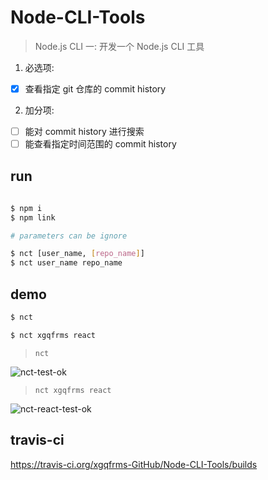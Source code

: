 # Node-CLI-Tools

> Node.js CLI 一: 开发一个 Node.js CLI 工具

1. 必选项:  
- [x] 查看指定 git 仓库的 commit history 

2. 加分项:  
- [ ] 能对 commit history 进行搜索 
- [ ] 能查看指定时间范围的 commit history

## run

```sh
    
$ npm i
$ npm link

# parameters can be ignore

$ nct [user_name, [repo_name]]
$ nct user_name repo_name
```

## demo

```sh
$ nct

$ nct xgqfrms react

```

> `nct`

![nct-test-ok](https://user-images.githubusercontent.com/18028768/27017239-b2dae7e4-4f59-11e7-9608-98d94c4f2d3b.png)

> `nct xgqfrms react`

![nct-react-test-ok](https://user-images.githubusercontent.com/18028768/27017256-c354d544-4f59-11e7-8669-fb383f507284.png)

## travis-ci

https://travis-ci.org/xgqfrms-GitHub/Node-CLI-Tools/builds
